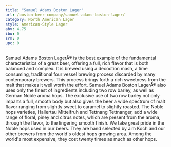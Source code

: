 ```yaml
---
title: "Samuel Adams Boston Lager"
url: /boston-beer-company/samuel-adams-boston-lager/
category: North American Lager
style: American-Style Lager
abv: 4.75
ibu: 0
srm: 0
upc: 0
---
```

Samuel Adams Boston LagerÂ® is the best example of the fundamental characteristics of a great beer, offering a full, rich flavor that is both balanced and complex. It is brewed using a decoction mash, a time consuming, traditional four vessel brewing process discarded by many contemporary brewers. This process brings forth a rich sweetness from the malt that makes it well worth the effort. Samuel Adams Boston LagerÂ® also uses only the finest of ingredients including two row barley, as well as German Noble aroma hops. The exclusive use of two row barley not only imparts a full, smooth body but also gives the beer a wide spectrum of malt flavor ranging from slightly sweet to caramel to slightly roasted. The Noble hops varieties, Hallertau Mittelfruh and Tettnang Tettnanger, add a wide range of floral, piney and citrus notes, which are present from the aroma, through the flavor, to the lingering smooth finish. We take great pride in the Noble hops used in our beers. They are hand selected by Jim Koch and our other brewers from the world's oldest hops growing area. Among the world's most expensive, they cost twenty times as much as other hops.
